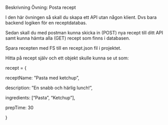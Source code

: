 Beskrivning
Övning: Posta recept

I den här övningen så skall du skapa ett API utan någon klient. Dvs bara backend logiken för en receptdatabas.

Sedan skall du med postman kunna skicka in (POST) nya recept till ditt API samt kunna hämta alla (GET) recept som finns i databasen.

Spara recepten med FS till en recept.json fil i projektet.

 

Hitta på recept själv och ett objekt skulle kunna se ut som:

recept = {

receptName: ”Pasta med ketchup”,

description: ”En snabb och härlig lunch!”,

ingredients: [“Pasta”, “Ketchup”],

prepTime: 30

}